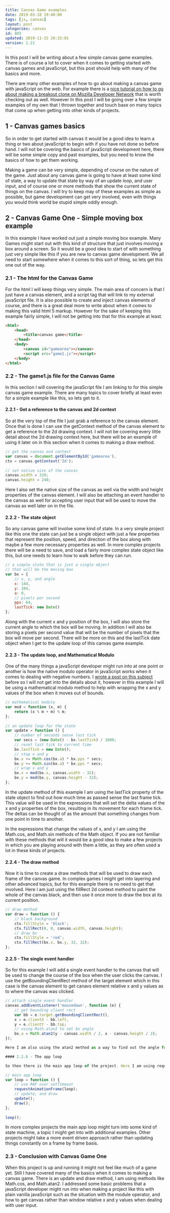```yaml
---
title: Canvas Game examples
date: 2019-03-18 19:40:00
tags: [js, canvas]
layout: post
categories: canvas
id: 403
updated: 2019-11-15 20:25:01
version: 1.21
---
```


In this post I will be writing about a few simple canvas game examples. There is of course a lot to cover when it comes to getting started with canvas games and javaScript, but this post should help with many of the basics and more.

There are many other examples of how to go about making a canvas game with javaScript on the web. For example there is a [nice tutorial on how to go about making a breakout clone on Mozilla Developer Network](https://developer.mozilla.org/en-US/docs/Games/Tutorials/2D_Breakout_game_pure_JavaScript) that is worth checking out as well. However In this post I will be going over a few simple examples of my own that I thrown together and touch base on many topics that come up when getting into other kinds of projects. 

<!-- more -->

## 1 - Canvas games basics

So in order to get started with canvas it would be a good idea to learn a thing or two about javaScript to begin with if you have not done so before hand. I will not be covering the basics of javaScript development here, there will be some simple copy and past examples, but you need to know the basics of how to get them working.

Making a game can be very simple, depending of course on the nature of the game. Just about any canvas game is going to have at least some kind of state, a way to update that state by way of an update loop, and user input, and of course one or more methods that show the current state of things on the canvas. I will try to keep may of these examples as simple as possible, but game development can get very involved, even with things you would think world be stupid simple oddly enough.

## 2 - Canvas Game One - Simple moving box example

In this example I have worked out just a simple moving box example. Many Games might start out with this kind of structure that just involves moving a box around a screen. So it would be a good idea to start of with something just very simple like this if you are new to canvas game development. We all need to start somewhere when it comes to this sort of thing, so lets get this one out of the way.

### 2.1 - The html for the Canvas Game

For the html I will keep things very simple. The main area of concern is that I just have a canvas element, and a script tag that will link to my external javaScript file. It is also possible to create and inject canvas elements of course, and there is a great deal more to write about when it comes to making this valid html 5 markup. However for the sake of keeping this example fairly simple, I will not be getting into that for this example at least.

```html
<html>
    <head>
        <title>canvas game</title>
    </head>
    <body>
        <canvas id="gamearea"></canvas>
        <script src="game1.js"></script>
    </body>
</html>
```

### 2.2 - The game1.js file for the Canvas Game

In this section I will covering the javaScript file I am linking to for this simple canvas game example. There are many topics to cover briefly at least even for a simple example like this, so lets get to it.

#### 2.2.1 - Get a reference to the canvas and 2d context

So at the very top of the file I just grab a reference to the canvas element. Once that is done I can use the getContext method of the canvas element to get a reference to the 2d drawing context. I will not be covering every little detail about the 2d drawing context here, but there will be an example of using it later on in this section when it comes to making a draw method.

```js
// get the canvas and context
var canvas = document.getElementById('gamearea'),
ctx = canvas.getContext('2d');
 
// set native size of the canvas
canvas.width = 320;
canvas.height = 240;
```

Here I also set the native size of the canvas as well via the width and height properties of the canvas element. I will also be attaching an event handler to the canvas as well for accepting user input that will be used to move the canvas as well later on in the file.

#### 2.2.2 - The state object

So any canvas game will involve some kind of state. In a very simple project like this one the state can just be a single object with just a few properties that represent the position, speed, and direction of the box along with maybe a few more necessary properties as well. In more complex projects there will be a need to save, and load a fairly more complex state object like this, but one needs to learn how to walk before they can run.

```js
// a simple state that is just a single object
// that will be the moving box
var bx = {
    // x, y, and angle
    x: 144,
    y: 104,
    a: 0,
    // pixels per second
    pps: 64,
    lastTick: new Date()
};
```

Along with the current x and y position of the box, I will also store the current angle to which the box will be moving. In addition I will also be storing a pixels per second value that will be the number of pixels that the box will move per second. There will be more on this and the lastTick date object when I get to the update loop of this canvas game example.

#### 2.2.3 - The update loop, and Mathematical Modulo

One of the many things a javaScript developer might run into at one point or another is how the native modulo operator in javaScript works when it comes to dealing with negative numbers. I [wrote a post on this subject](/2017/09/02/js-whats-wrong-with-modulo/) before so I will not get into the details about it, however in this example I will be using a mathematical modulo method to help with wrapping the x and y values of the box when it moves out of bounds.

```js
// mathematical modulo
var mod = function (x, m) {
    return (x % m + m) % m;
};
 
// an update loop for the state
var update = function () {
    // number of seconds sense last tick
    var secs = (new Date() - bx.lastTick) / 1000;
    // reset last tick to current time
    bx.lastTick = new Date();
    // step x and y
    bx.x += Math.cos(bx.a) * bx.pps * secs;
    bx.y += Math.sin(bx.a) * bx.pps * secs;
    // wrap x and y
    bx.x = mod(bx.x, canvas.width - 32);
    bx.y = mod(bx.y, canvas.height - 32);
};
```

In the update method of this example I am using the lastTick property of the state object to find out how much time as passed sense the last frame tick. This value will be used in the expressions that will set the delta values of the x and y properties of the box, resulting in its movement for each frame tick. The deltas can be thought of as the amount that something changes from one point in time to another.

In the expressions that change the values of x, and y I am using the Math.cos, and Math.sin methods of the Math object. If you are not familiar with these methods that will it would be a good idea to make a few projects in which you are playing around with them a little, as they are often used a lot in these kinds of projects.

#### 2.2.4 - The draw method

Now it is time to create a draw methods that will be used to draw each frame of the canvas game. In complex games I might get into layering and other advanced topics, but for this example there is no need to get that involved. Here I am just using the fillRect 2d context method to paint the whole of the canvas black, and then use it once more to draw the box at its current position.

```js
// draw method
var draw = function () {
    // black background
    ctx.fillStyle = 'black';
    ctx.fillRect(0, 0, canvas.width, canvas.height);
    // draw bx
    ctx.fillStyle = 'red';
    ctx.fillRect(bx.x, bx.y, 32, 32);
};
```

#### 2.2.5 - The single event handler

So for this example I will add a single event handler to the canvas that will be used to change the course of the box when the user clicks the canvas. I use the getBoundingClientRect method of the target element which in this case is the canvas element to get canavs element relative x and y values as to where the canvas was clicked.

```js
// attach single event handler
canvas.addEventListener('mousedown', function (e) {
    // get bounding client rect
    var bb = e.target.getBoundingClientRect(),
    x = e.clientX - bb.left,
    y = e.clientY - bb.top;
    // using Math.atan2 to set bx angle
    bx.a = Math.atan2(y - canvas.width / 2, x - canvas.height / 2);
});

Here I am also using the atan2 method as a way to find out the angle from the center of the canvas to the point at which the canvas was clicked, and I am just simple setting the direction of the box to that angle.

#### 2.2.6 - The app loop

So then there is the main app loop of the project. Here I am using requestAnimationFrame to create the loop rather than setTimeout, and just calling the update and draw methods on each loop.

// main app loop
var loop = function () {
    // use RAF over setTimeout
    requestAnimationFrame(loop);
    // update, and draw
    update();
    draw();
};
 
loop();
```

In more complex projects the main app loop might turn into some kind of state machine, a topic I might get into with additional examples. Other projects might take a more event driven approach rather than updating things constantly on a frame by frame basis.

### 2.3 - Conclusion with Canvas Game One

When this project is up and running it might not feel like much of a game yet. Still I have covered many of the basics when it comes to making a canvas game. There is an update and draw method, I am using methods like Math.cos, and Math.atan2. I addressed some basic problems that a javaScript developer might run into when making a project like this with plain vanilla javaScript such as the situation with the module operator, and how to get canvas rather than window relative x and y values when dealing with user input.